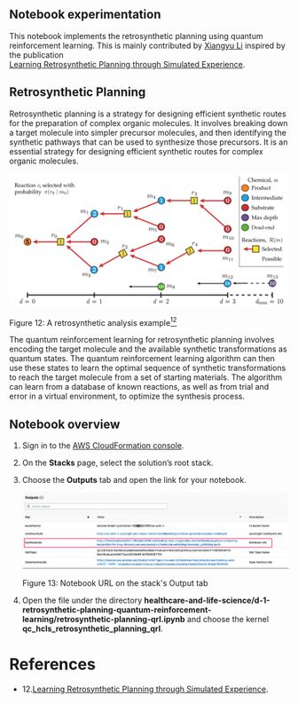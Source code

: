 ## Notebook experimentation

This notebook implements the retrosynthetic 
planning using quantum reinforcement 
learning. 
This is mainly contributed by [Xiangyu Li](https://github.com/lxy-z) inspired by the publication  
[Learning Retrosynthetic Planning through Simulated Experience](https://pubs.acs.org/doi/10.1021/acscentsci.9b00055).

## Retrosynthetic Planning

Retrosynthetic planning is a strategy for designing efficient synthetic routes for the preparation of complex organic molecules. It involves breaking down a target molecule into simpler precursor molecules, and then identifying the synthetic pathways that can be used to synthesize those precursors. It is an essential strategy 
for designing efficient synthetic routes 
for complex organic molecules. 

![Retro](../../images/retro-planning.png)

Figure 12: A retrosynthetic analysis example[<sup>12</sup>](#wiki-retro)

The
quantum reinforcement learning for 
retrosynthetic planning involves 
encoding the target molecule and the 
available synthetic transformations as quantum states. 
The quantum reinforcement learning algorithm can then use these states to 
learn the optimal sequence of synthetic transformations to reach the 
target molecule from a set of starting materials. The algorithm can learn from a database of known reactions, as well as from trial and error in a virtual environment, to optimize the synthesis process.

## Notebook overview

1. Sign in to the [AWS CloudFormation console](https://console.aws.amazon.com/cloudformation/home?). 
2. On the **Stacks** page, select the solution’s root stack. 
3. Choose the **Outputs** tab and open the link for your notebook.

    ![deployment output](../../images/deploy_output_notebook.png)

    Figure 13: Notebook URL on the stack's Output tab

4. Open the file under the directory **healthcare-and-life-science/d-1-retrosynthetic-planning-quantum-reinforcement-learning/retrosynthetic-planning-qrl.ipynb** and choose the kernel **qc_hcls_retrosynthetic_planning_qrl**.

# References
<div id='wiki-retro'></div>

- 12.[Learning Retrosynthetic Planning through Simulated Experience](https://pubs.acs.org/doi/10.1021/acscentsci.9b00055).